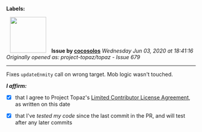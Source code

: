 **Labels:**



<a href="https://github.com/cocosolos"><img src="https://avatars2.githubusercontent.com/u/2593549?v=4" width="96" height="96" hspace="10"></img></a> **Issue by [cocosolos](https://github.com/cocosolos)**
_Wednesday Jun 03, 2020 at 18:41:16_
_Originally opened as: project-topaz/topaz - Issue 679_

----

Fixes `updateEnmity` call on wrong target. Mob logic wasn't touched.

<!-- place 'x' mark between square [] brackets to affirm: -->
**_I affirm:_**
- [x] that I agree to Project Topaz's [Limited Contributor License Agreement](http://project-topaz.com/blob/release/CONTRIBUTOR_AGREEMENT.md), as written on this date
- [x] that I've _tested my code_ since the last commit in the PR, and will test after any later commits


